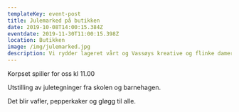 ```yaml
---
templateKey: event-post
title: Julemarked på butikken
date: 2019-10-08T14:00:15.384Z
eventdate: 2019-11-30T11:00:15.398Z
location: Butikken
image: /img/julemarked.jpg
description: Vi rydder lageret vårt og Vassøys kreative og flinke damer selger sine flotte håndarbeid og produkter.
---
```


Korpset spiller for oss kl 11.00

Utstilling av juletegninger fra skolen og barnehagen.

Det blir vafler, pepperkaker og gløgg til alle.
